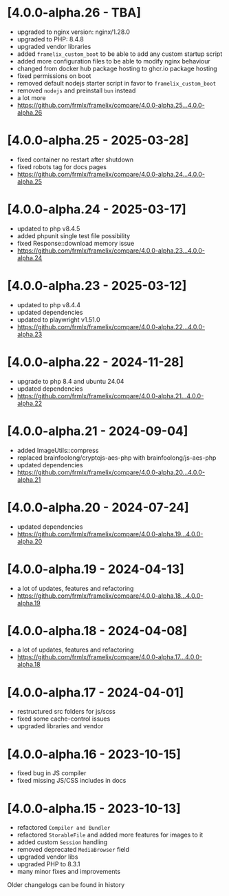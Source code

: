 # [4.0.0-alpha.26 - TBA]

* upgraded to nginx version: nginx/1.28.0
* upgraded to PHP: 8.4.8
* upgraded vendor libraries
* added `framelix_custom_boot` to be able to add any custom startup script
* added more configuration files to be able to modify nginx behaviour
* changed from docker hub package hosting to ghcr.io package hosting
* fixed permissions on boot
* removed default nodejs starter script in favor to `framelix_custom_boot`
* removed `nodejs` and preinstall `bun` instead
*  a lot more
* https://github.com/frmlx/framelix/compare/4.0.0-alpha.25...4.0.0-alpha.26


# [4.0.0-alpha.25 - 2025-03-28]

* fixed container no restart after shutdown
* fixed robots tag for docs pages
* https://github.com/frmlx/framelix/compare/4.0.0-alpha.24...4.0.0-alpha.25


# [4.0.0-alpha.24 - 2025-03-17]

* updated to php v8.4.5
* added phpunit single test file possibility
* fixed Response::download memory issue
* https://github.com/frmlx/framelix/compare/4.0.0-alpha.23...4.0.0-alpha.24


# [4.0.0-alpha.23 - 2025-03-12]

* updated to php v8.4.4
* updated dependencies
* updated to playwright v1.51.0
* https://github.com/frmlx/framelix/compare/4.0.0-alpha.22...4.0.0-alpha.23


# [4.0.0-alpha.22 - 2024-11-28]

* upgrade to php 8.4 and ubuntu 24.04
* updated dependencies
* https://github.com/frmlx/framelix/compare/4.0.0-alpha.21...4.0.0-alpha.22

# [4.0.0-alpha.21 - 2024-09-04]

* added ImageUtils::compress
* replaced brainfoolong/cryptojs-aes-php with brainfoolong/js-aes-php
* updated dependencies
* https://github.com/frmlx/framelix/compare/4.0.0-alpha.20...4.0.0-alpha.21

# [4.0.0-alpha.20 - 2024-07-24]

* updated dependencies
* https://github.com/frmlx/framelix/compare/4.0.0-alpha.19...4.0.0-alpha.20

# [4.0.0-alpha.19 - 2024-04-13]

* a lot of updates, features and refactoring
* https://github.com/frmlx/framelix/compare/4.0.0-alpha.18...4.0.0-alpha.19

# [4.0.0-alpha.18 - 2024-04-08]

* a lot of updates, features and refactoring
* https://github.com/frmlx/framelix/compare/4.0.0-alpha.17...4.0.0-alpha.18

# [4.0.0-alpha.17 - 2024-04-01]

* restructured src folders for js/scss
* fixed some cache-control issues
* upgraded libraries and vendor

# [4.0.0-alpha.16 - 2023-10-15]

* fixed bug in JS compiler
* fixed missing JS/CSS includes in docs

# [4.0.0-alpha.15 - 2023-10-13]

* refactored `Compiler and Bundler`
* refactored `StorableFile` and added more features for images to it
* added custom `Session` handling
* removed deprecated `MediaBrowser` field
* upgraded vendor libs
* upgraded PHP to 8.3.1
* many minor fixes and improvements


Older changelogs can be found in history